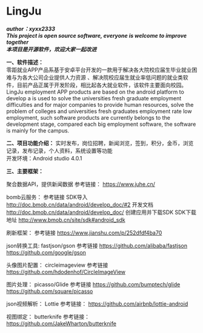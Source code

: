 # LingJu
***author：xyxx2333***  
***This project is open source software, everyone is welcome to improve together***  
***本项目是开源软件，欢迎大家一起改进***  

**一、软件描述：**  
零距就业APP产品系基于安卓平台开发的一款用于解决各大院校应届生毕业就业困难与为各大公司企业提供人力资源
、解决院校应届生就业率低问题的就业类软件，目前产品正属于开发阶段，相比起各大就业软件，该软件主要面向校园。  
LingJu employment APP products are based on the android platform to develop a is used to solve the universities fresh graduate employment difficulties and for major companies to provide human resources, solve the problem of colleges and universities fresh graduates employment rate low employment, such software products are currently belongs to the development stage, compared each big employment software, the software is mainly for the campus.  

**二、项目功能介绍：**  实时发布，岗位招聘，新闻浏览，签到，积分，金币，浏览记录，发布记录，个人资料，系统设置等功能  
开发环境：Android studio 4.0.1



**三、主要框架：**  

聚合数据API，提供新闻数据
参考链接：
https://www.juhe.cn/

bomb云服务：
参考链接
SDK导入
http://doc.bmob.cn/data/android/develop_doc/#2
开发文档
http://doc.bmob.cn/data/android/develop_doc/
创建应用并下载SDK
SDK下载地址
http://www.bmob.cn/site/sdk#android_sdk

刷新框架：
参考链接
https://www.jianshu.com/p/252dfdf4ba70

json转换工具:
fastjson/gson
参考链接
https://github.com/alibaba/fastjson
https://github.com/google/gson

头像图片配置：
circleimageview
参考链接
https://github.com/hdodenhof/CircleImageView

图片处理：
picasso/Glide
参考链接
https://github.com/bumptech/glide
https://github.com/square/picasso

json视频解析：
Lottie
参考链接：
https://github.com/airbnb/lottie-android  

视图绑定：
butterknife
参考链接：
https://github.com/JakeWharton/butterknife
